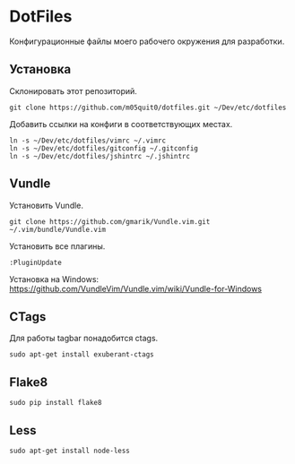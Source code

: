 # DotFiles

Конфигурационные файлы моего рабочего окружения для разработки.

## Установка
Склонировать этот репозиторий.

    git clone https://github.com/m05quit0/dotfiles.git ~/Dev/etc/dotfiles

Добавить ссылки на конфиги в соответствующих местах.

    ln -s ~/Dev/etc/dotfiles/vimrc ~/.vimrc
    ln -s ~/Dev/etc/dotfiles/gitconfig ~/.gitconfig
    ln -s ~/Dev/etc/dotfiles/jshintrc ~/.jshintrc

## Vundle
Установить Vundle.

    git clone https://github.com/gmarik/Vundle.vim.git ~/.vim/bundle/Vundle.vim

Установить все плагины.

    :PluginUpdate

Установка на Windows: https://github.com/VundleVim/Vundle.vim/wiki/Vundle-for-Windows

## CTags
Для работы tagbar понадобится ctags.

    sudo apt-get install exuberant-ctags

## Flake8
    
    sudo pip install flake8

## Less

    sudo apt-get install node-less
